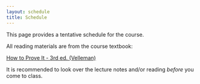```yaml
---
layout: schedule
title: Schedule
---
```


This page provides a tentative schedule for the course.

All reading materials are from the course textbook:

[How to Prove It - 3rd ed. (Velleman)](https://www.cambridge.org/highereducation/books/how-to-prove-it/6D2965D625C6836CD4A785A2C843B3DA#overview)

It is recommended to look over the lecture notes and/or reading <i>before</i> you come to class.

<script>
	console.log("Generating calendar!");
	autogenCalendar({ omitLabs: true, omitFinalExams: true });
	console.log("Done generating calendar!");
</script>
